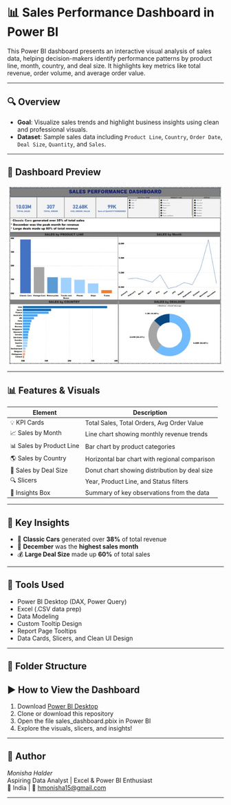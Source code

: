 # 📊 Sales Performance Dashboard in Power BI

This Power BI dashboard presents an interactive visual analysis of sales data, helping decision-makers identify performance patterns by product line, month, country, and deal size. It highlights key metrics like total revenue, order volume, and average order value.

---

## 🔍 Overview

- **Goal**: Visualize sales trends and highlight business insights using clean and professional visuals.
- **Dataset**: Sample sales data including `Product Line`, `Country`, `Order Date`, `Deal Size`, `Quantity`, and `Sales`.

---

## 📸 Dashboard Preview

![Dashboard Screenshot](./dashboard_screenshot.png)

---

## 📊 Features & Visuals

| Element                  | Description                                    |
|--------------------------|------------------------------------------------|
| 💡 KPI Cards             | Total Sales, Total Orders, Avg Order Value     |
| 📈 Sales by Month        | Line chart showing monthly revenue trends      |
| 📊 Sales by Product Line | Bar chart by product categories                |
| 🌎 Sales by Country      | Horizontal bar chart with regional comparison  |
| 🍩 Sales by Deal Size    | Donut chart showing distribution by deal size  |
| 🔍 Slicers               | Year, Product Line, and Status filters         |
| 🧠 Insights Box          | Summary of key observations from the data      |


---

## 📌 Key Insights

- 🚗 **Classic Cars** generated over **38%** of total revenue
- 📅 **December** was the **highest sales month**
- 💰 **Large Deal Size** made up **60%** of total sales

---

## 🧰 Tools Used

- Power BI Desktop (DAX, Power Query)
- Excel (.CSV data prep)
- Data Modeling
- Custom Tooltip Design
- Report Page Tooltips
- Data Cards, Slicers, and Clean UI Design

---

## 📁 Folder Structure

## ▶️ How to View the Dashboard

1. Download [Power BI Desktop](https://powerbi.microsoft.com/)
2. Clone or download this repository
3. Open the file sales_dashboard.pbix in Power BI
4. Explore the visuals, slicers, and insights!

---

## 📇 Author

*Monisha Halder*  
Aspiring Data Analyst | Excel & Power BI Enthusiast  
📍 India | 📧 hmonisha15@gmail.com 

---